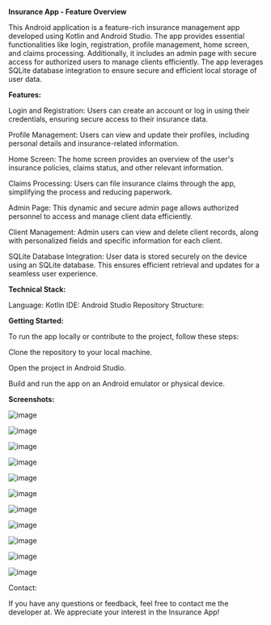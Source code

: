 **Insurance App - Feature Overview**

This Android application is a feature-rich insurance management app developed using Kotlin and Android Studio. The app provides essential functionalities like login, registration, profile management, home screen, and claims processing. Additionally, it includes an admin page with secure access for authorized users to manage clients efficiently. The app leverages SQLite database integration to ensure secure and efficient local storage of user data.

**Features:**

Login and Registration: Users can create an account or log in using their credentials, ensuring secure access to their insurance data.

Profile Management: Users can view and update their profiles, including personal details and insurance-related information.

Home Screen: The home screen provides an overview of the user's insurance policies, claims status, and other relevant information.

Claims Processing: Users can file insurance claims through the app, simplifying the process and reducing paperwork.

Admin Page: This dynamic and secure admin page allows authorized personnel to access and manage client data efficiently.

Client Management: Admin users can view and delete client records, along with personalized fields and specific information for each client.

SQLite Database Integration: User data is stored securely on the device using an SQLite database. This ensures efficient retrieval and updates for a seamless user experience.

**Technical Stack:**

Language: Kotlin
IDE: Android Studio
Repository Structure:

**Getting Started:**

To run the app locally or contribute to the project, follow these steps:

Clone the repository to your local machine.

Open the project in Android Studio.

Build and run the app on an Android emulator or physical device.

**Screenshots:**

![image](https://github.com/Mrcool199/insuranceapp2/assets/119867639/0890d8fa-3a77-479a-a181-e9aeecb5ad6d)

![image](https://github.com/Mrcool199/insuranceapp2/assets/119867639/a3b29853-5cce-4d7a-aee5-ee797c18f6cf)

![image](https://github.com/Mrcool199/insuranceapp2/assets/119867639/6ddee1df-0706-4c19-8eff-e6348b0782b3)

![image](https://github.com/Mrcool199/insuranceapp2/assets/119867639/60b465f7-3066-49df-a625-f5cc823c6c88)

![image](https://github.com/Mrcool199/insuranceapp2/assets/119867639/9d53954d-0d8d-4b72-ae30-9e4a23a19dcb)

![image](https://github.com/Mrcool199/insuranceapp2/assets/119867639/aaff90b6-1d1b-4144-a2ca-048e7a8a73d3)

![image](https://github.com/Mrcool199/insuranceapp2/assets/119867639/67f7f400-5fb5-405b-9710-443a357d59bc)

![image](https://github.com/Mrcool199/insuranceapp2/assets/119867639/7c334b70-8455-4332-92f1-10f39cd14372)

![image](https://github.com/Mrcool199/insuranceapp2/assets/119867639/5680dc18-5e16-4cb6-8bd3-7725d281163d)

![image](https://github.com/Mrcool199/insuranceapp2/assets/119867639/ca8e7c1a-279c-4272-9ec5-5ac4a0aa5a5d)

![image](https://github.com/Mrcool199/insuranceapp2/assets/119867639/f776a891-4275-4ce0-84a4-d2b0974255a1)

Contact:

If you have any questions or feedback, feel free to contact me the developer at. We appreciate your interest in the Insurance App!
